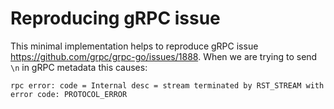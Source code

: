 # Reproducing gRPC issue

This minimal implementation helps to reproduce gRPC issue https://github.com/grpc/grpc-go/issues/1888. 
When we are trying to send `\n` in gRPC metadata this causes:
```
rpc error: code = Internal desc = stream terminated by RST_STREAM with error code: PROTOCOL_ERROR
```
